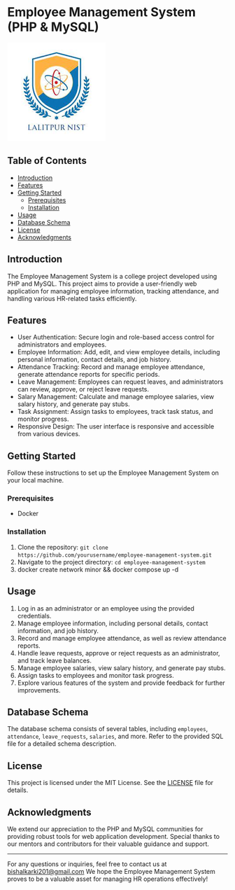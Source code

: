 # Employee Management System (PHP & MySQL)

![Project Logo](./img.png)

## Table of Contents

- [Introduction](#introduction)
- [Features](#features)
- [Getting Started](#getting-started)
    - [Prerequisites](#prerequisites)
    - [Installation](#installation)
- [Usage](#usage)
- [Database Schema](#database-schema)
- [License](#license)
- [Acknowledgments](#acknowledgments)

## Introduction

The Employee Management System is a college project developed using PHP and MySQL. This project aims to provide a user-friendly web application for managing employee information, tracking attendance, and handling various HR-related tasks efficiently.

## Features

- User Authentication: Secure login and role-based access control for administrators and employees.
- Employee Information: Add, edit, and view employee details, including personal information, contact details, and job history.
- Attendance Tracking: Record and manage employee attendance, generate attendance reports for specific periods.
- Leave Management: Employees can request leaves, and administrators can review, approve, or reject leave requests.
- Salary Management: Calculate and manage employee salaries, view salary history, and generate pay stubs.
- Task Assignment: Assign tasks to employees, track task status, and monitor progress.
- Responsive Design: The user interface is responsive and accessible from various devices.

## Getting Started

Follow these instructions to set up the Employee Management System on your local machine.

### Prerequisites

- Docker


### Installation

1. Clone the repository: `git clone https://github.com/yourusername/employee-management-system.git`
2. Navigate to the project directory: `cd employee-management-system`
3. docker create network minor && docker compose up -d 

## Usage

1. Log in as an administrator or an employee using the provided credentials.
2. Manage employee information, including personal details, contact information, and job history.
3. Record and manage employee attendance, as well as review attendance reports.
4. Handle leave requests, approve or reject requests as an administrator, and track leave balances.
5. Manage employee salaries, view salary history, and generate pay stubs.
6. Assign tasks to employees and monitor task progress.
7. Explore various features of the system and provide feedback for further improvements.

## Database Schema

The database schema consists of several tables, including `employees`, `attendance`, `leave_requests`, `salaries`, and more. Refer to the provided SQL file for a detailed schema description.


## License

This project is licensed under the MIT License. See the [LICENSE](LICENSE) file for details.

## Acknowledgments

We extend our appreciation to the PHP and MySQL communities for providing robust tools for web application development. Special thanks to our mentors and contributors for their valuable guidance and support.

---

For any questions or inquiries, feel free to contact us at bishalkarki201@gmail.com We hope the Employee Management System proves to be a valuable asset for managing HR operations effectively!
